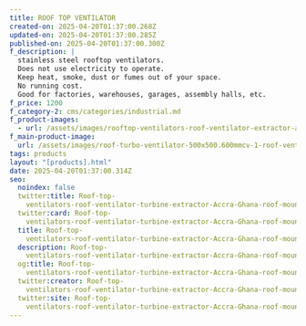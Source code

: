 ```yaml
---
title: ROOF TOP VENTILATOR
created-on: 2025-04-20T01:37:00.268Z
updated-on: 2025-04-20T01:37:00.285Z
published-on: 2025-04-20T01:37:00.300Z
f_description: |
  stainless steel rooftop ventilators. 
  Does not use electricity to operate.
  Keep heat, smoke, dust or fumes out of your space.
  No running cost.
  Good for factories, warehouses, garages, assembly halls, etc.
f_price: 1200
f_category-2: cms/categories/industrial.md
f_product-images:
  - url: /assets/images/rooftop-ventilators-roof-ventilator-extractor-accra-ghana-roof-mounted-turbo-fan-.jpg
f_main-product-image:
  url: /assets/images/roof-turbo-ventilator-500x500.600mmcv-1-roof-ventilator-extractor-fan-accra-ghana-turbo_turbine.jpg
tags: products
layout: "[products].html"
date: 2025-04-20T01:37:00.314Z
seo:
  noindex: false
  twitter:title: Roof-top-
    ventilators-roof-ventilator-turbine-extractor-Accra-Ghana-roof-mounted-turbo-fan-
  twitter:card: Roof-top-
    ventilators-roof-ventilator-turbine-extractor-Accra-Ghana-roof-mounted-turbo-fan-
  title: Roof-top-
    ventilators-roof-ventilator-turbine-extractor-Accra-Ghana-roof-mounted-turbo-fan-
  description: Roof-top-
    ventilators-roof-ventilator-turbine-extractor-Accra-Ghana-roof-mounted-turbo-fan-
  og:title: Roof-top-
    ventilators-roof-ventilator-turbine-extractor-Accra-Ghana-roof-mounted-turbo-fan-
  twitter:creator: Roof-top-
    ventilators-roof-ventilator-turbine-extractor-Accra-Ghana-roof-mounted-turbo-fan-
  twitter:site: Roof-top-
    ventilators-roof-ventilator-turbine-extractor-Accra-Ghana-roof-mounted-turbo-fan-
---
```

